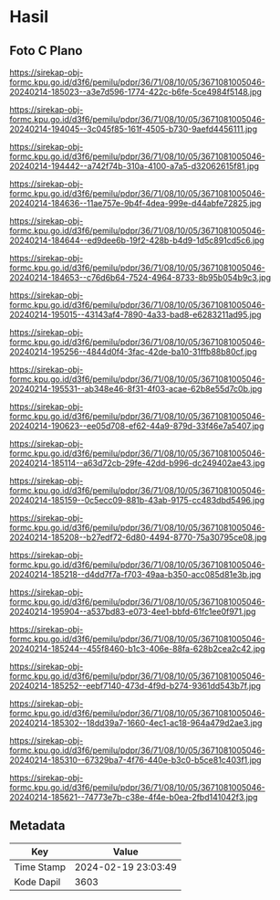 # Hasil

## Foto C Plano

https://sirekap-obj-formc.kpu.go.id/d3f6/pemilu/pdpr/36/71/08/10/05/3671081005046-20240214-185023--a3e7d596-1774-422c-b6fe-5ce4984f5148.jpg

https://sirekap-obj-formc.kpu.go.id/d3f6/pemilu/pdpr/36/71/08/10/05/3671081005046-20240214-194045--3c045f85-161f-4505-b730-9aefd4456111.jpg

https://sirekap-obj-formc.kpu.go.id/d3f6/pemilu/pdpr/36/71/08/10/05/3671081005046-20240214-194442--a742f74b-310a-4100-a7a5-d32062615f81.jpg

https://sirekap-obj-formc.kpu.go.id/d3f6/pemilu/pdpr/36/71/08/10/05/3671081005046-20240214-184636--11ae757e-9b4f-4dea-999e-d44abfe72825.jpg

https://sirekap-obj-formc.kpu.go.id/d3f6/pemilu/pdpr/36/71/08/10/05/3671081005046-20240214-184644--ed9dee6b-19f2-428b-b4d9-1d5c891cd5c6.jpg

https://sirekap-obj-formc.kpu.go.id/d3f6/pemilu/pdpr/36/71/08/10/05/3671081005046-20240214-184653--c76d6b64-7524-4964-8733-8b95b054b9c3.jpg

https://sirekap-obj-formc.kpu.go.id/d3f6/pemilu/pdpr/36/71/08/10/05/3671081005046-20240214-195015--43143af4-7890-4a33-bad8-e6283211ad95.jpg

https://sirekap-obj-formc.kpu.go.id/d3f6/pemilu/pdpr/36/71/08/10/05/3671081005046-20240214-195256--4844d0f4-3fac-42de-ba10-31ffb88b80cf.jpg

https://sirekap-obj-formc.kpu.go.id/d3f6/pemilu/pdpr/36/71/08/10/05/3671081005046-20240214-195531--ab348e46-8f31-4f03-acae-62b8e55d7c0b.jpg

https://sirekap-obj-formc.kpu.go.id/d3f6/pemilu/pdpr/36/71/08/10/05/3671081005046-20240214-190623--ee05d708-ef62-44a9-879d-33f46e7a5407.jpg

https://sirekap-obj-formc.kpu.go.id/d3f6/pemilu/pdpr/36/71/08/10/05/3671081005046-20240214-185114--a63d72cb-29fe-42dd-b996-dc249402ae43.jpg

https://sirekap-obj-formc.kpu.go.id/d3f6/pemilu/pdpr/36/71/08/10/05/3671081005046-20240214-185159--0c5ecc09-881b-43ab-9175-cc483dbd5496.jpg

https://sirekap-obj-formc.kpu.go.id/d3f6/pemilu/pdpr/36/71/08/10/05/3671081005046-20240214-185208--b27edf72-6d80-4494-8770-75a30795ce08.jpg

https://sirekap-obj-formc.kpu.go.id/d3f6/pemilu/pdpr/36/71/08/10/05/3671081005046-20240214-185218--d4dd7f7a-f703-49aa-b350-acc085d81e3b.jpg

https://sirekap-obj-formc.kpu.go.id/d3f6/pemilu/pdpr/36/71/08/10/05/3671081005046-20240214-195904--a537bd83-e073-4ee1-bbfd-61fc1ee0f971.jpg

https://sirekap-obj-formc.kpu.go.id/d3f6/pemilu/pdpr/36/71/08/10/05/3671081005046-20240214-185244--455f8460-b1c3-406e-88fa-628b2cea2c42.jpg

https://sirekap-obj-formc.kpu.go.id/d3f6/pemilu/pdpr/36/71/08/10/05/3671081005046-20240214-185252--eebf7140-473d-4f9d-b274-9361dd543b7f.jpg

https://sirekap-obj-formc.kpu.go.id/d3f6/pemilu/pdpr/36/71/08/10/05/3671081005046-20240214-185302--18dd39a7-1660-4ec1-ac18-964a479d2ae3.jpg

https://sirekap-obj-formc.kpu.go.id/d3f6/pemilu/pdpr/36/71/08/10/05/3671081005046-20240214-185310--67329ba7-4f76-440e-b3c0-b5ce81c403f1.jpg

https://sirekap-obj-formc.kpu.go.id/d3f6/pemilu/pdpr/36/71/08/10/05/3671081005046-20240214-185621--74773e7b-c38e-4f4e-b0ea-2fbd141042f3.jpg


## Metadata

| Key        | Value               |
| ---------- | ------------------- |
| Time Stamp | 2024-02-19 23:03:49 |
| Kode Dapil | 3603                |



